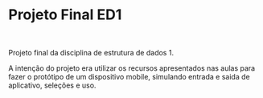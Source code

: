 <h1>Projeto Final ED1</h1>
<br>
<p> Projeto final da disciplina de estrutura de dados 1.</p>
A intenção do projeto era utilizar os recursos apresentados nas aulas para fazer o protótipo de um dispositivo mobile, simulando entrada e saida de aplicativo, seleções e uso.
